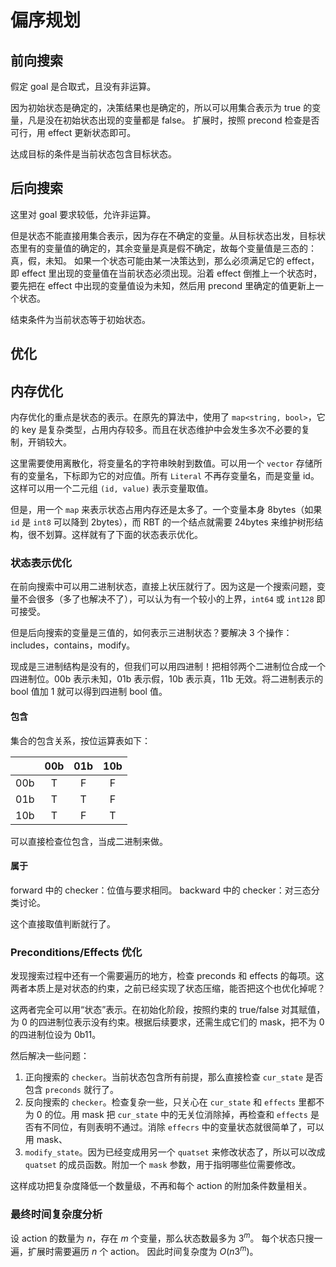 # 偏序规划

## 前向搜索

假定 goal 是合取式，且没有非运算。

因为初始状态是确定的，决策结果也是确定的，所以可以用集合表示为 true 的变量，凡是没在初始状态出现的变量都是 false。
扩展时，按照 precond 检查是否可行，用 effect 更新状态即可。

达成目标的条件是当前状态包含目标状态。

## 后向搜索

这里对 goal 要求较低，允许非运算。

但是状态不能直接用集合表示，因为存在不确定的变量。从目标状态出发，目标状态里有的变量值的确定的，其余变量是真是假不确定，故每个变量值是三态的：真，假，未知。
如果一个状态可能由某一决策达到，那么必须满足它的 effect，即 effect 里出现的变量值在当前状态必须出现。沿着 effect 倒推上一个状态时，要先把在 effect 中出现的变量值设为未知，然后用 precond 里确定的值更新上一个状态。

结束条件为当前状态等于初始状态。

## 优化

## 内存优化

内存优化的重点是状态的表示。在原先的算法中，使用了 `map<string, bool>`，它的 key 是复杂类型，占用内存较多。而且在状态维护中会发生多次不必要的复制，开销较大。

这里需要使用离散化，将变量名的字符串映射到数值。可以用一个 `vector` 存储所有的变量名，下标即为它的对应值。所有 `Literal` 不再存变量名，而是变量 id。这样可以用一个二元组 `(id, value)` 表示变量取值。

但是，用一个 `map` 来表示状态占用内存还是太多了。一个变量本身 8bytes（如果 `id` 是 `int8` 可以降到 2bytes），而 RBT 的一个结点就需要 24bytes 来维护树形结构，很不划算。这样就有了下面的状态表示优化。

### 状态表示优化

在前向搜索中可以用二进制状态，直接上状压就行了。因为这是一个搜索问题，变量不会很多（多了也解决不了），可以认为有一个较小的上界，`int64` 或 `int128` 即可接受。

但是后向搜索的变量是三值的，如何表示三进制状态？要解决 3 个操作：includes，contains，modify。

现成是三进制结构是没有的，但我们可以用四进制！把相邻两个二进制位合成一个四进制位。00b 表示未知，01b 表示假，10b 表示真，11b 无效。将二进制表示的 bool 值加 1 就可以得到四进制 bool 值。

#### 包含

集合的包含关系，按位运算表如下：

|     | 00b | 01b | 10b |
| :-: | :-: | :-: | :-: |
| 00b |  T  |  F  |  F  |
| 01b |  T  |  T  |  F  |
| 10b |  T  |  F  |  T  |

可以直接检查位包含，当成二进制来做。

#### 属于

forward 中的 checker：位值与要求相同。
backward 中的 checker：对三态分类讨论。

这个直接取值判断就行了。

### Preconditions/Effects 优化

发现搜索过程中还有一个需要遍历的地方，检查 preconds 和 effects 的每项。这两者本质上是对状态的约束，之前已经实现了状态压缩，能否把这个也优化掉呢？

这两者完全可以用“状态”表示。在初始化阶段，按照约束的 true/false 对其赋值，为 0 的四进制位表示没有约束。根据后续要求，还需生成它们的 mask，把不为 0 的四进制位设为 0b11。

然后解决一些问题：

1. 正向搜索的 `checker`。当前状态包含所有前提，那么直接检查 `cur_state` 是否包含 `preconds` 就行了。
2. 反向搜索的 `checker`。检查复杂一些，只关心在 `cur_state` 和 `effects` 里都不为 0 的位。用 mask 把 `cur_state` 中的无关位消除掉，再检查和 `effects` 是否有不同位，有则表明不通过。消除 `effecrs` 中的变量状态就很简单了，可以用 mask、
3. `modify_state`。因为已经变成用另一个 `quatset` 来修改状态了，所以可以改成 `quatset` 的成员函数。附加一个 `mask` 参数，用于指明哪些位需要修改。

这样成功把复杂度降低一个数量级，不再和每个 action 的附加条件数量相关。

### 最终时间复杂度分析

设 action 的数量为 $n$，存在 $m$ 个变量，那么状态数最多为 $3^m$。
每个状态只搜一遍，扩展时需要遍历 $n$ 个 action。
因此时间复杂度为 $O(n3^m)$。
